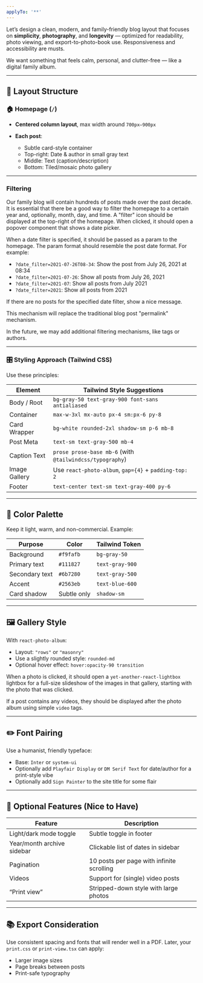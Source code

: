 ```yaml
---
applyTo: '**'
---
```

Let’s design a clean, modern, and family-friendly blog layout that focuses on **simplicity**, **photography**, and **longevity** — optimized for readability, photo viewing, and export-to-photo-book use. Responsiveness and accessibility are musts.

We want something that feels calm, personal, and clutter-free — like a digital family album.

---

## 🧱 Layout Structure

### 🏠 Homepage (`/`)

* **Centered column layout**, max width around `700px–900px`
* **Each post**:

  * Subtle card-style container
  * Top-right: Date & author in small gray text
  * Middle: Text (caption/description)
  * Bottom: Tiled/mosaic photo gallery

---

### Filtering
Our family blog will contain hundreds of posts made over the past decade. It is essential that there be a good way to filter the homepage to a certain year and, optionally, month, day, and time. A "filter" icon should be displayed at the top-right of the homepage. When clicked, it should open a popover component that shows a date picker.

When a date filter is specified, it should be passed as a param to the homepage. The param format should resemble the post date format. For example:
  * `?date_filter=2021-07-26T08-34`: Show the post from July 26, 2021 at 08:34
  * `?date_filter=2021-07-26`: Show all posts from July 26, 2021
  * `?date_filter=2021-07`: Show all posts from July 2021
  * `?date_filter=2021`: Show all posts from 2021

If there are no posts for the specified date filter, show a nice message.

This mechanism will replace the traditional blog post "permalink" mechanism.

In the future, we may add additional filtering mechanisms, like tags or authors.

---

### 🎛 Styling Approach (Tailwind CSS)

Use these principles:

| Element       | Tailwind Style Suggestions                               |
| ------------- | -------------------------------------------------------- |
| Body / Root   | `bg-gray-50 text-gray-900 font-sans antialiased`         |
| Container     | `max-w-3xl mx-auto px-4 sm:px-6 py-8`                    |
| Card Wrapper  | `bg-white rounded-2xl shadow-sm p-6 mb-8`                |
| Post Meta     | `text-sm text-gray-500 mb-4`                             |
| Caption Text  | `prose prose-base mb-6` (with `@tailwindcss/typography`) |
| Image Gallery | Use `react-photo-album`, `gap={4}` + `padding-top: 2`    |
| Footer        | `text-center text-sm text-gray-400 py-6`                 |

---

## 🎨 Color Palette

Keep it light, warm, and non-commercial. Example:

| Purpose        | Color       | Tailwind Token  |
| -------------- | ----------- | --------------- |
| Background     | `#f9fafb`   | `bg-gray-50`    |
| Primary text   | `#111827`   | `text-gray-900` |
| Secondary text | `#6b7280`   | `text-gray-500` |
| Accent         | `#2563eb`   | `text-blue-600` |
| Card shadow    | Subtle only | `shadow-sm`     |

---

## 🖼️ Gallery Style

With `react-photo-album`:

* Layout: `"rows"` or `"masonry"`
* Use a slightly rounded style: `rounded-md`
* Optional hover effect: `hover:opacity-90 transition`

When a photo is clicked, it should open a `yet-another-react-lightbox` lightbox for a full-size slideshow of the images in that gallery, starting with the photo that was clicked.

If a post contains any videos, they should be displayed after the photo album using simple `video` tags.

---

## ✏️ Font Pairing

Use a humanist, friendly typeface:

* Base: `Inter` or `system-ui`
* Optionally add `Playfair Display` or `DM Serif Text` for date/author for a print-style vibe
* Optionally add `Sign Painter` to the site title for some flair

---

## 🧭 Optional Features (Nice to Have)

| Feature                    | Description                                |
| -------------------------- | ------------------------------------------ |
| Light/dark mode toggle     | Subtle toggle in footer                    |
| Year/month archive sidebar | Clickable list of dates in sidebar         |
| Pagination                 | 10 posts per page with infinite scrolling  |
| Videos                     | Support for (single) video posts           |
| “Print view”               | Stripped-down style with large photos      |

---

## 📚 Export Consideration

Use consistent spacing and fonts that will render well in a PDF. Later, your `print.css` or `print-view.tsx` can apply:

* Larger image sizes
* Page breaks between posts
* Print-safe typography
